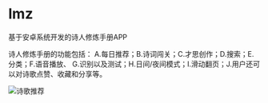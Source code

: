 # lmz
基于安卓系统开发的诗人修炼手册APP

诗人修炼手册的功能包括：
A.每日推荐；B.诗词闯关；C.才思创作；D.搜索；E.分类；F.语音播放、
G.识别以及测试；H.日间/夜间模式；I.滑动翻页；J.用户还可以对诗歌点赞、收藏和分享等。

![诗歌推荐](https://m.qpic.cn/psc?/V11hQPFQ19kGUR/MoK.EY8GiNN2Kt4U8x1aWI.9wtiMdM1IgyweFHyLakPZWe5z.SYX8TRrCvmx5NtMS50h0Y2A.aLcFScHuC1kjw!!/mnull&bo=ZwFOAgAAAAADBwg!&rf=photolist&t=5)


